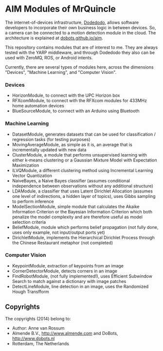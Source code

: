 <!-- Uses markdown syntax for neat display at github -->

# AIM Modules of MrQuincle

The internet-of-devices infrastructure, [Dodedodo](http://www.dodedodo.com/), allows software developers to incorporate their own business logic in between devices. So, a camera can be connected to a motion detection module in the cloud. The architecture is explained at [dobots.github.io/aim](https://dobots.github.io/aim/).

This repository contains modules that are of interest to me. They are always tested with the YARP middleware, and through Dodedodo they also can be used with ZeroMQ, ROS, or Android intents. 

Currently, there are several types of modules here, across the dimensions "Devices", "Machine Learning", and "Computer Vision".

### Devices

* HorizonModule, to connect with the UPC Horizon box
* RFXcomModule, to connect with the RFXcom modules for 433MHz home automation devices
* BlueSourceModule, to connect with an Arduino using Bluetooth

### Machine Learning

* DatasetModule, generates datasets that can be used for classification / regression tasks (for testing purposes)
* MovingAverageModule, as simple as it is, an average that is incrementally updated with new data
* ClusterModule, a module that performs unsupervised learning with either k-means clustering or a Gaussian Mixture Model with Expectation Maximization
* ILVQModule, a different clustering method using Incremental Learning Vector Quantization
* NaiveBayes, a Naive Bayes classifier (assumes conditional independence between observations without any additional structure)
* LDAModule, a classifier that uses Latent Dirichlet Allocation (assumes one level of indirections, a hidden layer of topics), uses Gibbs sampling to perform inference
* ModelSectionModule, simple module that calculates the Akaike Information Criterion or the Bayesian Information Criterion which both penalize the model complexity and are therefore useful as model selection criteria
* BeliefModule, module which performs belief propagation (not fully done, uses only example, not input/output ports yet)
* DirichletModule, implements the Hierarchical Dirichlet Process through the Chinese Restaurant metaphor (not completed)

### Computer Vision

* KeypointModule, extraction of keypoints from an image
* CornerDetectorModule, detects corners in an image
* FindRobotModule, (not fully implemented!), uses Efficient Subwindow Search to match against a dictionary with image patches
* DetectLineModule, line detection in an image, uses the Randomized Hough Transfform

## Copyrights
The copyrights (2014) belong to:

- Author: Anne van Rossum
- Almende B.V., http://www.almende.com and DoBots, http://www.dobots.nl
- Rotterdam, The Netherlands
